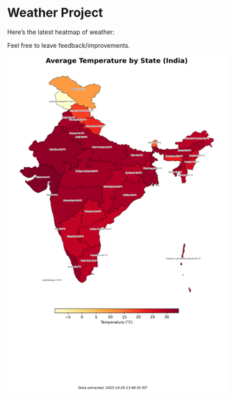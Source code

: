 # Weather Project

Here’s the latest heatmap of weather:

Feel free to leave feedback/improvements.

![India Heatmap](docs/assets/india_heatmap.png?v=F5EE7D)
